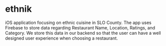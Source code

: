 # ethnik
iOS application focusing on ethnic cuisine in SLO County. The app uses Firebase to store data regarding Restaurant Name, Location, Ratings, and Category. We store this data in our backend so that the user can have a well designed user experience when choosing a restaurant.
